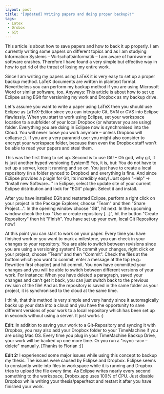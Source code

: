```yaml
---
layout: post
title: "[Updated] Writing papers and doing proper backup?!"
tags:
 - Latex
 - Drobox
 - Git
---
```

This article is about how to save papers and how to back it up properly.
I am currently writing some papers on different topics and as I am studying Information Systems – Wirtschaftsinformatik – I am aware of hardware or software crashes.
Therefore I have found a very simple but effective way in how to get rid of the threat of losing my entire work.

<!--more-->

Since I am writing my papers using LaTeX it is very easy to set up a proper backup method.
LaTeX documents are written in plaintext format.
Nevertheless you can perform my backup method if you are using Microsoft Word or similar software, too.
Anyways: This article is about how to set up Eclipse using EGit for versioning my work and Dropbox as my backup drive.

Let's assume you want to write a paper using LaTeX then you should use Eclipse as LaTeX-Editor since you can integrate Git, SVN or CVS into Eclipse flawlessly.
When you start to work using Eclipse, set your workspace location to a subfolder of your local Dropbox (or whatever you are using) folder.
Everything you are doing in Eclipse now is synchronised into the Cloud.
You will never loose you work anymore – unless Dropbox will collapse ;).
If you are a very paranoid user you might also consider to encrypt your workspace folder, because then even the Dropbox staff won't be able to read your papers and steal them.

This was the first thing to set up.
Second is to use Git! – Oh god, why git, it is just another hyped versioning System!!! Yes, it is, but: You do not have to set up a server, keep it running and so on.
You just have to create a local repository (in a folder synced to Dropbox) and everything is fine.
And since Eclipse provides a plugin for Git, its incredibly easy! Just open "Help" -&gt; "Install new Software..." in Eclipse, select the update site of your current Eclipse distribution and look for "EGit" plugin.
Select it and install.

After you have installed EGit and restarted Eclipse, perform a right click on your project in the Package Explorer, choose "Team" and then "Share Project...".
In the opening window choose "Git", hit next.
In the upcoming window check the box "Use or create repository [...]", hit the button "Create Repository" then hit "Finish".
You have set up your own, local Git Repository now!

At this point you can start to work on your paper.
Every time you have finished work or you want to mark a milestone, you can check in your changes to your repository.
You are able to switch between revisions since you are using a versioning system! To commit your changes, right click on your project, choose "Team" and then "Commit".
Check the files at the bottom which you want to commit, enter a message at the top (e.g.: Rewritten first chapter) and hit commit.
You now have committed your changes and you will be able to switch between different versions of your work.
For instance: When you have deleted a paragraph, saved your changes and can't get it back, you can just switch back to the previous revision of the file! And as the repository is saved in the same folder as your project, it is synchronised to the cloud at the same time.

I think, that this method is very simple and very handy since it automagically backs up your data into a cloud and you have the opportunity to save different versions of your work to a local repository which has been set up in seconds without using a server.
It just works :)
<p style="text-align: left;"><strong>Edit: </strong>In addition to saving your work to a Git-Repository and syncing it with Dropbox, you may also add your Dropbox folder to your TimeMachine if you are using Mac OS.
Every time you plug in your TimeMachine Backup Drive, your work will be backed up one more time.
Or you run a "rsync -acv –delete" manually.
[Thanks to Florian :)]</p>
<p style="text-align: left;"><strong>Edit 2: </strong>I experienced some major issues while using this concept to backup my thesis.
The issues were caused by Eclipse and Dropbox.
Eclipse seems to constantly write into files in workspace while it is running and Dropbox tries to upload the file every time.
As Eclipse writes nearly every second something to the workspace, Drobox.app uses 100% of CPU.
Just disable Dropbox while writing your thesis/paper/text and restart it after you have finished your work.</p>